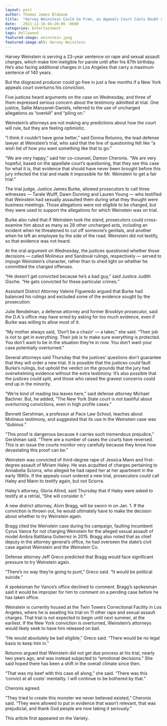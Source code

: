 ```yaml
---
layout: post
author: Thomas James Blobaum 
title:  "Harvey Weinstein Could Go Free, as Appeals Court Casts Doubt on Conviction"
date:   2021-12-16 04:20:00 -0600
categories: Entertainment 
tags: Hollywood
featured-image: weinstein.jpeg
featured-image-alt: Harvey Weinstein
---
```

Harvey Weinstein is serving a 23-year sentence on rape and sexual assault charges, which make him ineligible for parole until after his 87th birthday. He’s also facing additional charges in Los Angeles that carry a maximum sentence of 140 years.

But the disgraced producer could go free in just a few months if a New York appeals court overturns his conviction.

Five justices heard arguments on the case on Wednesday, and three of them expressed serious concern about the testimony admitted at trial. One justice, Sallie Manzanet-Daniels, referred to the use of uncharged allegations as “overkill” and “piling on.”

Weinstein’s attorneys are not making any predictions about how the court will rule, but they are feeling optimistic.

“I think it couldn’t have gone better,” said Donna Rotunno, the lead defense lawyer at Weinstein’s trial, who said that the line of questioning felt like “a wish list of how you want something like that to go.”

“We are very happy,” said her co-counsel, Damon Cheronis. “We are very hopeful, based on the appellate court’s questioning, that they see this case for what it is, that evidence that should have never been brought before this jury infected the trial and made it impossible for Mr. Weinstein to get a fair trial.”

The trial judge, Justice James Burke, allowed prosecutors to call three witnesses — Tarale Wulff, Dawn Dunning and Lauren Young — who testified that Weinstein had sexually assaulted them during what they thought were business meetings. Those allegations were not eligible to be charged, but they were used to support the allegations for which Weinstein was on trial.

Burke also ruled that if Weinstein took the stand, prosecutors could cross-examine him about as many as 28 other uncharged acts, including an incident when he threatened to cut off someone’s genitals, and another when he left an employee by the side of the road. Weinstein did not testify, so that evidence was not heard.

At the oral argument on Wednesday, the justices questioned whether those decisions — called Molineux and Sandoval rulings, respectively — served to impugn Weinstein’s character, rather than to shed light on whether he committed the charged offenses.

“He doesn’t get convicted because he’s a bad guy,” said Justice Judith Gische. “He gets convicted for these particular crimes.”

Assistant District Attorney Valerie Figueredo argued that Burke had balanced his rulings and excluded some of the evidence sought by the prosecution.

Julie Rendelman, a defense attorney and former Brooklyn prosecutor, said the D.A.’s office may have erred by asking for too much evidence, even if Burke was willing to allow most of it.

“My mother always said, ‘Don’t be a chazir‘ — a taker,” she said. “Their job is not to get in everything. Their job is to make sure everything is protected. You don’t want to be in the situation they’re in now. You don’t want your case potentially overturned.”

Several attorneys said Thursday that the justices’ questions don’t guarantee that they will order a new trial. It is possible that the justices could fault Burke’s rulings, but uphold the verdict on the grounds that the jury had overwhelming evidence without the extra testimony. It’s also possible that the justices could split, and those who raised the gravest concerns could end up in the minority.

“We’re kind of reading tea leaves here,” said defense attorney Michael Bachner. But, he added, “The New York State court is not bashful about overturning convictions, even in high profile cases.”

Bennett Gershman, a professor at Pace Law School, teaches about Molineux testimony, and suggested that its use in the Weinstein case was “dubious.”

“This proof is dangerous because it carries such tremendous prejudice,” Gershman said. “There are a number of cases the courts have reversed. This is an issue the courts monitor very carefully because they know how devastating this proof can be.”

Weinstein was convicted of third-degree rape of Jessica Mann and first-degree assault of Miriam Haley. He was acquitted of charges pertaining to Annabella Sciorra, who alleged he had raped her at her apartment in the early 1990s. If the appeals court ordered a new trial, prosecutors could call Haley and Mann to testify again, but not Sciorra.

Haley’s attorney, Gloria Allred, said Thursday that if Haley were asked to testify at a retrial, “She will consider it.”

A new district attorney, Alvin Bragg, will be sworn in on Jan. 1. If the conviction is thrown out, he would ultimately have to make the decision about whether to try Weinstein again.

Bragg cited the Weinstein case during his campaign, faulting incumbent Cyrus Vance for not charging Weinstein for the alleged sexual assault of model Ambra Battilana Gutierrez in 2015. Bragg also noted that as chief deputy in the attorney general’s office, he had overseen the state’s civil case against Weinstein and the Weinstein Co.

Defense attorney Jeff Greco predicted that Bragg would face significant pressure to try Weinstein again.

“There’s no way they’re going to punt,” Greco said. “It would be political suicide.”

A spokesman for Vance’s office declined to comment. Bragg’s spokesman said it would be improper for him to comment on a pending case before he has taken office.

Weinstein is currently housed at the Twin Towers Correctional Facility in Los Angeles, where he is awaiting his trial on 11 other rape and sexual assault charges. That trial is not expected to begin until next summer, at the earliest. If the New York conviction is overturned, Weinstein’s attorneys would likely seek to have him released on bail.

“He would absolutely be bail eligible,” Greco said. “There would be no legal basis to keep him in.”

Rotunno argued that Weinstein did not get due process at his trial, nearly two years ago, and was instead subjected to “emotional decisions.” She said hoped there has been a shift in the overall climate since then.

“That was my beef with this case all along,” she said. “There was this ‘convict at all costs’ mentality. I will continue to be bothered by that.”

Cheronis agreed.

“They tried to create this monster we never believed existed,” Cheronis said. “They were allowed to put in evidence that wasn’t relevant, that was prejudicial, and thank God people are now taking it seriously.”

This article first appeared on the Variety.  

<a href="https://variety.com/2021/film/news/harvey-weinstein-go-free-appeals-court-1235135139/" data-iframely-url></a>

